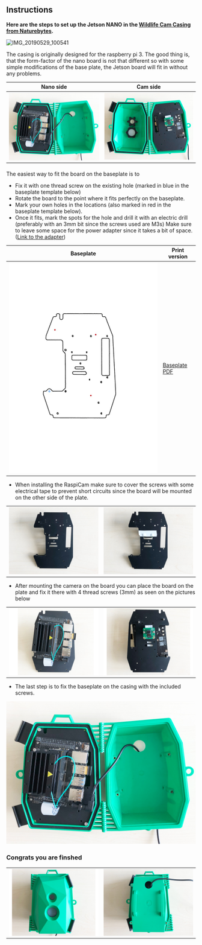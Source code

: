 ## Instructions

**Here are the steps to set up the Jetson NANO in the [Wildlife Cam Casing from Naturebytes](http://naturebytes.org/our-tech/).**

![IMG_20190529_100541](https://user-images.githubusercontent.com/10535875/60716891-c1c20a80-9f20-11e9-99cc-0e1b3ce691e7.jpg)

The casing is originally designed for the raspberry pi 3. The good thing is, that the form-factor of the nano board is not that different so with some simple modifications of the base plate, the Jetson board will fit in without any problems.

| Nano side                         | Cam side                         |
| --------------------------------- | -------------------------------- |
| ![Nano on Plate](../assets/4.jpg) | ![Cam on plate](../assets/3.jpg) |

####

The easiest way to fit the board on the baseplate is to

- Fix it with one thread screw on the existing hole (marked in blue in the baseplate template below)
- Rotate the board to the point where it fits perfectly on the baseplate.
- Mark your own holes in the locations (also marked in red in the baseplate template below).
- Once it fits, mark the spots for the hole and drill it with an electric drill (preferably with an 3mm bit since the screws used are M3s)
  Make sure to leave some space for the power adapter since it takes a bit of space. ([Link to the adapter](https://www.amazon.de/gp/product/B004US2XPS/ref=ppx_yo_dt_b_asin_title_o02_s00?ie=UTF8&psc=1))

| Baseplate                                  | Print version                                 |
| ------------------------------------------ | --------------------------------------------- |
| ![Baseplate](../assets/nano_baseplate.jpg) | [Baseplate PDF](../assets/nano_baseplate.pdf) |

- When installing the RaspiCam make sure to cover the screws with some electrical tape to prevent short circuits since the board will be mounted on the other side of the plate.

|                            |                           |
| -------------------------- | ------------------------- |
| ![Before](../assets/8.jpg) | ![After](../assets/7.jpg) |

- After mounting the camera on the board you can place the board on the plate and fix it there with 4 thread screws (3mm) as seen on the pictures below

|                           |                          |
| ------------------------- | ------------------------ |
| ![Front](../assets/5.jpg) | ![Back](../assets/6.jpg) |

- The last step is to fix the baseplate on the casing with the included screws.

![Nano on Plate](../assets/4.jpg)

### Congrats you are finshed

|                           |                          |
| ------------------------- | ------------------------ |
| ![Front](../assets/2.jpg) | ![Back](../assets/1.jpg) |
